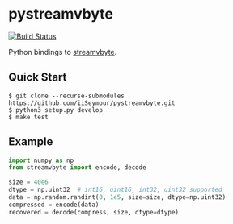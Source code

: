 # pystreamvbyte

[![Build Status](https://travis-ci.org/iiSeymour/pystreamvbyte.svg?branch=master)](https://travis-ci.org/iiSeymour/pystreamvbyte)

Python bindings to [streamvbyte](https://github.com/lemire/streamvbyte).

## Quick Start

```
$ git clone --recurse-submodules https://github.com/iiSeymour/pystreamvbyte.git
$ python3 setup.py develop
$ make test
```

## Example

```python
import numpy as np
from streamvbyte import encode, decode

size = 40e6
dtype = np.uint32  # int16, uint16, int32, uint32 supported
data = np.random.randint(0, 1e5, size=size, dtype=np.uint32)
compressed = encode(data)
recovered = decode(compress, size, dtype=dtype)
```